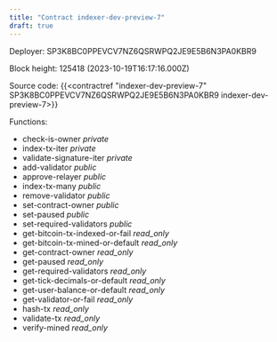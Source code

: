 ```yaml
---
title: "Contract indexer-dev-preview-7"
draft: true
---
```

Deployer: SP3K8BC0PPEVCV7NZ6QSRWPQ2JE9E5B6N3PA0KBR9


 



Block height: 125418 (2023-10-19T16:17:16.000Z)

Source code: {{<contractref "indexer-dev-preview-7" SP3K8BC0PPEVCV7NZ6QSRWPQ2JE9E5B6N3PA0KBR9 indexer-dev-preview-7>}}

Functions:

* check-is-owner _private_
* index-tx-iter _private_
* validate-signature-iter _private_
* add-validator _public_
* approve-relayer _public_
* index-tx-many _public_
* remove-validator _public_
* set-contract-owner _public_
* set-paused _public_
* set-required-validators _public_
* get-bitcoin-tx-indexed-or-fail _read_only_
* get-bitcoin-tx-mined-or-default _read_only_
* get-contract-owner _read_only_
* get-paused _read_only_
* get-required-validators _read_only_
* get-tick-decimals-or-default _read_only_
* get-user-balance-or-default _read_only_
* get-validator-or-fail _read_only_
* hash-tx _read_only_
* validate-tx _read_only_
* verify-mined _read_only_
